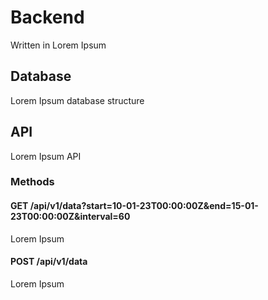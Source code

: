 # Backend
Written in Lorem Ipsum

## Database
Lorem Ipsum database structure


## API
Lorem Ipsum API

### Methods

#### GET /api/v1/data?start=10-01-23T00:00:00Z&end=15-01-23T00:00:00Z&interval=60
Lorem Ipsum


#### POST /api/v1/data
Lorem Ipsum
